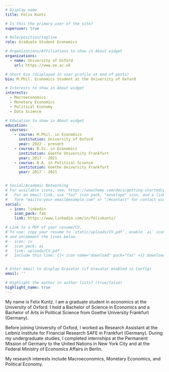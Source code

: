 ```yaml
---
# Display name
title: Felix Kuntz

# Is this the primary user of the site?
superuser: true

# Role/position/tagline
role: Graduate Student Economics

# Organizations/Affiliations to show in About widget
organizations:
  - name: University of Oxford
    url: https://www.ox.ac.uk

# Short bio (displayed in user profile at end of posts)
bio: M.Phil. Economics Student at the University of Oxford

# Interests to show in About widget
interests:
  - Macroeconomics
  - Monetary Economics
  - Political Economy
  - Data Science

# Education to show in About widget
education:
  courses:
    - course: M.Phil. in Economics
      institution: University of Oxford
      year: 2022 - present
    - course: B.Sc. in Economics
      institution: Goethe University Frankfurt
      year: 2017 - 2021
    - course: B.A. in Political Science
      institution: Goethe University Frankfurt
      year: 2017 - 2021


# Social/Academic Networking
# For available icons, see: https://wowchemy.com/docs/getting-started/page-builder/#icons
#   For an email link, use "fas" icon pack, "envelope" icon, and a link in the
#   form "mailto:your-email@example.com" or "/#contact" for contact widget.
social:
  - icon: linkedin
    icon_pack: fab
    link: https://www.linkedin.com/in/felixkuntz/

# Link to a PDF of your resume/CV.
# To use: copy your resume to `static/uploads/CV.pdf`, enable `ai` icons in `params.toml`,
# and uncomment the lines below.
# - icon: cv
#   icon_pack: ai
#   link: uploads/CV.pdf
#   Include this line: {{< icon name="download" pack="fas" >}} Download my {{< staticref "uploads/CV.pdf" "newtab" >}}CV{{< /staticref >}}.


# Enter email to display Gravatar (if Gravatar enabled in Config)
email: ''

# Highlight the author in author lists? (true/false)
highlight_name: true
---
```


My name is Felix Kuntz. I am a graduate student in economics at the University of Oxford. I hold a Bachelor of Science in Economics and a Bachelor of Arts in Political Science from Goethe University Frankfurt (Germany). 

Before joining University of Oxford, I worked as Research Assistant at the Leibniz Institute for Financial Research SAFE in Frankfurt (Germany). During my undergraduate studies, I completed internships at the Permanent Mission of Germany to the United Nations in New York City and at the Federal Ministry of Economics Affairs in Berlin.

My research interests include Macroeconomics, Monetary Economics, and Political Economy. 

&nbsp;